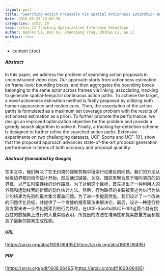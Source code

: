 ```yaml
---
layout: post
title: "Searching Action Proposals via Spatial Actionness Estimation and Temporal Path Inference and Tracking"
date: 2016-08-23 13:08:30
categories: arXiv_CV
tags: arXiv_CV Tracking Optimization Inference Detection
author: Nannan Li, Dan Xu, Zhenqiang Ying, Zhihao Li, Ge Li
mathjax: true
---
```


* content
{:toc}

##### Abstract
In this paper, we address the problem of searching action proposals in unconstrained video clips. Our approach starts from actionness estimation on frame-level bounding boxes, and then aggregates the bounding boxes belonging to the same actor across frames via linking, associating, tracking to generate spatial-temporal continuous action paths. To achieve the target, a novel actionness estimation method is firstly proposed by utilizing both human appearance and motion cues. Then, the association of the action paths is formulated as a maximum set coverage problem with the results of actionness estimation as a priori. To further promote the performance, we design an improved optimization objective for the problem and provide a greedy search algorithm to solve it. Finally, a tracking-by-detection scheme is designed to further refine the searched action paths. Extensive experiments on two challenging datasets, UCF-Sports and UCF-101, show that the proposed approach advances state-of-the-art proposal generation performance in terms of both accuracy and proposal quantity.

##### Abstract (translated by Google)
在本文中，我们解决了在无约束的视频剪辑中搜索行动建议的问题。我们的方法从帧级边界框的动作估计开始，然后通过链接，关联，跟踪来聚合属于相同演员的边界框，以产生时空连续的动作路径。为了达到这个目标，首先提出了一种利用人的外观和运动线索的新颖的动作估计方法。然后，行为路径的关联被表述为以行为估计的结果为先验的最大集合覆盖问题。为了进一步提高性能，我们设计了一个改进的问题优化目标，并提供了一个贪婪的搜索算法来解决它。最后，设计一种逐行检测方案来进一步优化搜索到的行为路径。在UCF-Sports和UCF-101这两个具有挑战性的数据集上进行的大量实验表明，所提出的方法在准确性和提案数量方面都提高了最新的提案生成性能。

##### URL
[https://arxiv.org/abs/1608.06495](https://arxiv.org/abs/1608.06495)

##### PDF
[https://arxiv.org/pdf/1608.06495](https://arxiv.org/pdf/1608.06495)

